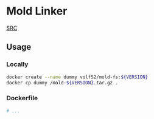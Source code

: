 # Mold Linker

[SRC](https://github.com/rui314/mold)

## Usage

### Locally
```bash
docker create --name dummy volf52/mold-fs:${VERSION}
docker cp dummy /mold-${VERSION}.tar.gz .
```

### Dockerfile

```dockerfile
# ...

```

